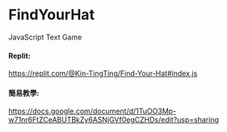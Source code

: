 # FindYourHat
 JavaScript Text Game

#### Replit:
https://replit.com/@Kin-TingTing/Find-Your-Hat#index.js

#### 簡易教學:
https://docs.google.com/document/d/1TuOO3Mp-w71nr6FtZCeABUTBkZy6ASNjGVf0egCZHDs/edit?usp=sharing
